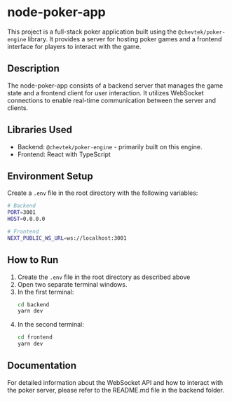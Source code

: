 # node-poker-app

This project is a full-stack poker application built using the `@chevtek/poker-engine` library. It provides a server for hosting poker games and a frontend interface for players to interact with the game.

## Description

The node-poker-app consists of a backend server that manages the game state and a frontend client for user interaction. It utilizes WebSocket connections to enable real-time communication between the server and clients.

## Libraries Used

- Backend: `@chevtek/poker-engine` - primarily built on this engine.
- Frontend: React with TypeScript

## Environment Setup

Create a `.env` file in the root directory with the following variables:

```bash
# Backend
PORT=3001
HOST=0.0.0.0

# Frontend
NEXT_PUBLIC_WS_URL=ws://localhost:3001
```

## How to Run

1. Create the `.env` file in the root directory as described above
2. Open two separate terminal windows.
3. In the first terminal:
   ```bash
   cd backend
   yarn dev
   ```
4. In the second terminal:
   ```bash
   cd frontend
   yarn dev
   ```

## Documentation

For detailed information about the WebSocket API and how to interact with the poker server, please refer to the README.md file in the backend folder.
